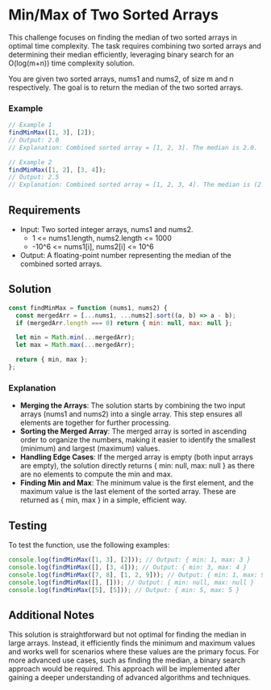# Min/Max of Two Sorted Arrays

This challenge focuses on finding the median of two sorted arrays in optimal time complexity. The task requires combining two sorted arrays and determining their median efficiently, leveraging binary search for an O(log(m+n)) time complexity solution.

You are given two sorted arrays, nums1 and nums2, of size m and n respectively. The goal is to return the median of the two sorted arrays.

### Example

```javascript
// Example 1
findMinMax([1, 3], [2]);
// Output: 2.0
// Explanation: Combined sorted array = [1, 2, 3]. The median is 2.0.

// Example 2
findMinMax([1, 2], [3, 4]);
// Output: 2.5
// Explanation: Combined sorted array = [1, 2, 3, 4]. The median is (2 + 3) / 2 = 2.5.
```

## Requirements

- Input: Two sorted integer arrays, nums1 and nums2.
  - 1 <= nums1.length, nums2.length <= 1000
  - -10^6 <= nums1[i], nums2[i] <= 10^6
- Output: A floating-point number representing the median of the combined sorted arrays.

## Solution

```javascript
const findMinMax = function (nums1, nums2) {
  const mergedArr = [...nums1, ...nums2].sort((a, b) => a - b);
  if (mergedArr.length === 0) return { min: null, max: null };

  let min = Math.min(...mergedArr);
  let max = Math.max(...mergedArr);

  return { min, max };
};
```

### Explanation

- **Merging the Arrays**: The solution starts by combining the two input arrays (nums1 and nums2) into a single array. This step ensures all elements are together for further processing.
- **Sorting the Merged Array**: The merged array is sorted in ascending order to organize the numbers, making it easier to identify the smallest (minimum) and largest (maximum) values.
- **Handling Edge Cases**: If the merged array is empty (both input arrays are empty), the solution directly returns { min: null, max: null } as there are no elements to compute the min and max.
- **Finding Min and Max**: The minimum value is the first element, and the maximum value is the last element of the sorted array. These are returned as { min, max } in a simple, efficient way.

## Testing

To test the function, use the following examples:

```javascript
console.log(findMinMax([1, 3], [2])); // Output: { min: 1, max: 3 }
console.log(findMinMax([], [3, 4])); // Output: { min: 3, max: 4 }
console.log(findMinMax([7, 8], [1, 2, 9])); // Output: { min: 1, max: 9 }
console.log(findMinMax([], [])); // Output: { min: null, max: null }
console.log(findMinMax([5], [5])); // Output: { min: 5, max: 5 }
```

## Additional Notes

This solution is straightforward but not optimal for finding the median in large arrays. Instead, it efficiently finds the minimum and maximum values and works well for scenarios where these values are the primary focus. For more advanced use cases, such as finding the median, a binary search approach would be required. This approach will be implemented after gaining a deeper understanding of advanced algorithms and techniques.
